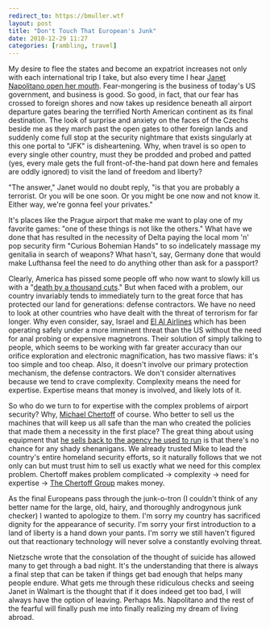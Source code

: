 ```yaml
---
redirect_to: https://bmuller.wtf
layout: post
title: "Don't Touch That European's Junk"
date: 2010-12-29 11:27
categories: [rambling, travel]
---
```

My desire to flee the states and become an expatriot increases not only with each international trip I take, but also every time I hear [Janet Napolitano open her mouth](http://www.npr.org/2010/12/11/131991345/wal-mart-shoppers-homeland-security-wants-you).  Fear-mongering is the business of today's US government, and business is good.  So good, in fact, that our fear has crossed to foreign shores and now takes up residence beneath all airport departure gates bearing the terrified North American continent as its final destination.  The look of surprise and anxiety on the faces of the Czechs beside me as they march past the open gates to other foreign lands and suddenly come full stop at the security nightmare that exists singularly at this one portal to "JFK" is disheartening.  Why, when travel is so open to every single other country, must they be prodded and probed and patted (yes, every male gets the full front-of-the-hand pat down here and females are oddly ignored) to visit the land of freedom and liberty?

"The answer," Janet would no doubt reply, "is that you are probably a terrorist.  Or you will be one soon.  Or you might be one now and not know it.  Either way, we're gonna feel your privates."

It's places like the Prague airport that make me want to play one of my favorite games: "one of these things is not like the others."  What have we done that has resulted in the necessity of Delta paying the local mom 'n' pop security firm "Curious Bohemian Hands" to so indelicately massage my genitalia in search of weapons?   What hasn't, say, Germany done that would make Lufthansa feel the need to do anything other than ask for a passport?

Clearly, America has pissed some people off who now want to slowly kill us with a "[death by a thousand cuts](http://www.foreignpolicy.com/articles/2010/11/23/death_by_a_thousand_cuts)."  But when faced with a problem, our country invariably tends to immediately turn to the great force that has protected our land for generations: defense contractors.  We have no need to look at other countries who have dealt with the threat of terrorism for far longer.  Why even consider, say, Israel and [El Al Airlines](http://en.wikipedia.org/wiki/El_Al#Security) which has been operating safely under a more imminent threat than the US without the need for anal probing or expensive magnetrons.  Their solution of simply talking to people, which seems to be working with far greater accuracy than our orifice exploration and electronic magnification, has two massive flaws: it's too simple and too cheap.  Also, it doesn't involve our primary protection mechanism, the defense contractors.  We don't consider alternatives because we tend to crave complexity.  Complexity means the need for expertise.  Expertise means that money is involved, and likely lots of it.

So who do we turn to for expertise with the complex problems of airport security?  Why, [Michael Chertoff](http://en.wikipedia.org/wiki/Michael_Chertoff) of course.  Who better to sell us the machines that will keep us all safe than the man who created the policies that made them a necessity in the first place?  The great thing about using equipment that [he sells back to the agency he used to run](http://www.huffingtonpost.com/2010/11/23/fear_pays_chertoff_n_787711.html) is that there's no chance for any shady shenanigans.  We already trusted Mike to lead the country's entire homeland security efforts, so it naturally follows that we not only can but must trust him to sell us exactly what we need for this complex problem.  Chertoff makes problem complicated -> complexity -> need for expertise -> [The Chertoff Group](http://chertoffgroup.com/cgroup/) makes money.

As the final Europeans pass through the junk-o-tron (I couldn't think of any better name for the large, old, hairy, and thoroughly androgynous junk checker) I wanted to apologize to them.  I'm sorry my country has sacrificed dignity for the appearance of security.  I'm sorry your first introduction to a land of liberty is a hand down your pants.  I'm sorry we still haven't figured out that reactionary technology will never solve a constantly evolving threat.  

Nietzsche wrote that the consolation of the thought of suicide has allowed many to get through a bad night.  It's the understanding that there is always a final step that can be taken if things get bad enough that helps many people endure.  What gets me through these ridiculous checks and seeing Janet in Walmart is the thought that if it does indeed get too bad, I will always have the option of leaving.  Perhaps Ms. Napolitano and the rest of the fearful will finally push me into finally realizing my dream of living abroad.